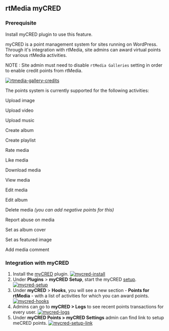 ## rtMedia myCRED


### Prerequisite


Install myCRED plugin to use this feature.

myCRED is a point management system for sites running on WordPress. Through it's integration with rtMedia, site admins can award virtual points for various rtMedia activities.

NOTE : Site admin must need to disable ```rtMedia Galleries``` setting in order to enable credit points from rtMedia.

[![rtmedia-gallery-credits](https://cloud.githubusercontent.com/assets/7771963/11421742/95b3f0e8-945c-11e5-8d31-a4250b7aa67d.png)](https://cloud.githubusercontent.com/assets/7771963/11421742/95b3f0e8-945c-11e5-8d31-a4250b7aa67d.png)

The points system is currently supported for the following activities:

 Upload image

 Upload video

 Upload music

 Create album

 Create playlist

 Rate media

 Like media

 Download media

 View media

 Edit media

 Edit album

 Delete media _(you can add negative points for this)_

 Report abuse on media

 Set as album cover

 Set as featured image

 Add media comment


### Integration with myCRED


1. Install the [myCRED](http://wordpress.org/plugins/mycred/) plugin.
[![mycred-install](https://rtcamp.com/wp-content/uploads/2013/10/mycred-install_thumb.png)](https://rtcamp.com/wp-content/uploads/2013/10/mycred-install_thumb.png)
2. Under **Plugins** > **myCRED** **Setup**, start the myCRED [setup](http://mycred.me/support/tutorials/how-to-install-and-setup-mycred/).
[![mycred-setup](https://rtcamp.com/wp-content/uploads/2013/10/mycred-setup_thumb.png)](https://rtcamp.com/wp-content/uploads/2013/10/mycred-setup_thumb.png)
3. Under **myCRED** > **Hooks**, you will see a new section - **Points for rtMedia** - with a list of activities for which you can award points.
[![mycred-hooks](https://rtcamp.com/wp-content/uploads/2013/10/mycred-hooks_thumb.png)](https://rtcamp.com/wp-content/uploads/2013/10/mycred-hooks_thumb.png)
4. Admins can go to **myCRED > Logs** to see recent points transactions for every user.
[![mycred-logs](https://rtcamp.com/wp-content/uploads/2013/10/mycred-logs_thumb.png)](https://rtcamp.com/wp-content/uploads/2013/10/mycred-logs_thumb.png)
5. Under **myCRED Points > myCRED Settings** admin can find link to setup meCRED points.
[![mycred-setup-link](https://cloud.githubusercontent.com/assets/7771963/7860722/1b47a886-0569-11e5-8b87-9dc6afe4c80b.png)](https://cloud.githubusercontent.com/assets/7771963/7860722/1b47a886-0569-11e5-8b87-9dc6afe4c80b.png)
